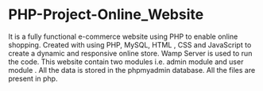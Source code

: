 # PHP-Project-Online_Website
It is  a fully functional e-commerce website using PHP to enable online shopping.
Created with using  PHP, MySQL, HTML , CSS  and JavaScript to create a dynamic and responsive online store.
Wamp Server is used to run the code.
This website contain two modules i.e. admin module and user module .
All the data is stored in the phpmyadmin database.
All the files are present in php.
